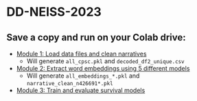 # DD-NEISS-2023

## Save a copy and run on your Colab drive:

- [Module 1: Load data files and clean narratives](https://colab.research.google.com/drive/1cJt-yfOVFhHqSow5zayMjllQBGjhh67g)
  - Will generate ```all_cpsc.pkl``` and ```decoded_df2_unique.csv```
- [Module 2: Extract word embeddings using 5 different models](https://colab.research.google.com/drive/1chKtCLBwTJPfcQXJG6VMjK-c_iXJvQ9K)
  - Will generate ```all_embeddings_*.pkl``` and ```narrative_clean_n426691*.pkl```
- [Module 3: Train and evaluate survival models](https://colab.research.google.com/drive/1rKEkwQaaUI71etntOM-nuT3rU6IVpbtg)

